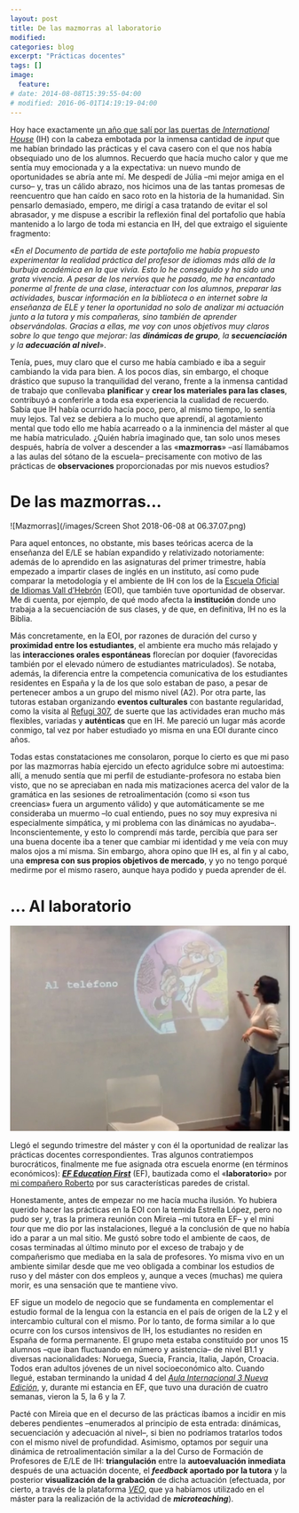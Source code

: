 ```yaml
---
layout: post
title: De las mazmorras al laboratorio
modified:
categories: blog
excerpt: "Prácticas docentes"
tags: []
image:
  feature:
# date: 2014-08-08T15:39:55-04:00
# modified: 2016-06-01T14:19:19-04:00
---
```

Hoy hace exactamente <a href="https://immalopez.github.io/blog/punto-de-partida/" target="_blank">un año que salí por las puertas de _International House_</a> (IH) con la cabeza embotada por la inmensa cantidad de _input_ que me habían brindado las prácticas y el cava casero con el que nos había obsequiado uno de los alumnos. Recuerdo que hacía mucho calor y que me sentía muy emocionada y a la expectativa: un nuevo mundo de oportunidades se abría ante mí. Me despedí de Júlia –mi mejor amiga en el curso– y, tras un cálido abrazo, nos hicimos una de las tantas promesas de reencuentro que han caído en saco roto en la historia de la humanidad. Sin pensarlo demasiado, empero, me dirigí a casa tratando de evitar el sol abrasador, y me dispuse a escribir la reflexión final del portafolio que había mantenido a lo largo de toda mi estancia en IH, del que extraigo el siguiente fragmento:

«_En el Documento de partida de este portafolio me había propuesto experimentar la realidad práctica del profesor de idiomas más allá de la burbuja académica en la que vivía. Esto lo he conseguido y ha sido una grata vivencia. A pesar de los nervios que he pasado, me ha encantado ponerme al frente de una clase, interactuar con los alumnos, preparar las actividades, buscar información en la biblioteca o en internet sobre la enseñanza de ELE y tener la oportunidad no solo de analizar mi actuación junto a la tutora y mis compañeras, sino también de aprender observándolas. Gracias a ellas, me voy con unos objetivos muy claros sobre lo que tengo que mejorar: las **dinámicas de grupo**, la **secuenciación** y la **adecuación al nivel**_».

Tenía, pues, muy claro que el curso me había cambiado e iba a seguir cambiando la vida para bien. A los pocos días, sin embargo, el choque drástico que supuso la tranquilidad del verano, frente a la inmensa cantidad de trabajo que conllevaba **planificar** y **crear los materiales para las clases**, contribuyó a conferirle a toda esa experiencia la cualidad de recuerdo. Sabía que IH había ocurrido hacía poco, pero, al mismo tiempo, lo sentía muy lejos. Tal vez se debiera a lo mucho que aprendí, al agotamiento mental que todo ello me había acarreado o a la inminencia del máster al que me había matriculado. ¿Quién habría imaginado que, tan solo unos meses después, habría de volver a descender a las «**mazmorras**» –así llamábamos a las aulas del sótano de la escuela– precisamente con motivo de las prácticas de **observaciones** proporcionadas por mis nuevos estudios?

# De las mazmorras...
![Mazmorras](/images/Screen Shot 2018-06-08 at 06.37.07.png)

Para aquel entonces, no obstante, mis bases teóricas acerca de la enseñanza del E/LE se habían expandido y relativizado notoriamente: además de lo aprendido en las asignaturas del primer trimestre, había empezado a impartir clases de inglés en un instituto, así como pude comparar la metodología y el ambiente de IH con los de la <a href="http://www.eoibcnvh.cat" target="_blank">Escuela Oficial de Idiomas Vall d’Hebrón</a> (EOI), que también tuve oportunidad de observar. Me di cuenta, por ejemplo, de qué modo afecta la **institución** donde uno trabaja a la secuenciación de sus clases, y de que, en definitiva, IH no es la Biblia.

Más concretamente, en la EOI, por razones de duración del curso y **proximidad entre los estudiantes**, el ambiente era mucho más relajado y las **interacciones orales espontáneas** florecían por doquier (favorecidas también por el elevado número de estudiantes matriculados). Se notaba, además, la diferencia entre la competencia comunicativa de los estudiantes residentes en España y la de los que solo estaban de paso, a pesar de pertenecer ambos a un grupo del mismo nivel (A2). Por otra parte, las tutoras estaban organizando **eventos culturales** con bastante regularidad, como la visita al <a href="http://ajuntament.barcelona.cat/museuhistoria/es/muhba-refugi-307" target="_blank">Refugi 307</a>, de suerte que las actividades eran mucho más flexibles, variadas y **auténticas** que en IH. Me pareció un lugar más acorde conmigo, tal vez por haber estudiado yo misma en una EOI durante cinco años.

Todas estas constataciones me consolaron, porque lo cierto es que mi paso por las mazmorras había ejercido un efecto agridulce sobre mi autoestima: allí, a menudo sentía que mi perfil de estudiante-profesora no estaba bien visto, que no se apreciaban en nada mis matizaciones acerca del valor de la gramática en las sesiones de retroalimentación (como si «son tus creencias» fuera un argumento válido) y que automáticamente se me consideraba un muermo –lo cual entiendo, pues no soy muy expresiva ni especialmente simpática, y mi problema con las dinámicas no ayudaba–. Inconscientemente, y esto lo comprendí más tarde, percibía que para ser una buena docente iba a tener que cambiar mi identidad y me veía con muy malos ojos a mí misma. Sin embargo, ahora opino que IH es, al fin y al cabo, una **empresa con sus propios objetivos de mercado**, y yo no tengo porqué medirme por el mismo rasero, aunque haya podido y pueda aprender de él.

# ... Al laboratorio
![Laboratorio](/images/soddos.jpeg)

Llegó el segundo trimestre del máster y con él la oportunidad de realizar las prácticas docentes correspondientes. Tras algunos contratiempos burocráticos, finalmente me fue asignada otra escuela enorme (en términos económicos): <a href="https://www.ef.com.es" target="_blank">**_EF Education First_**</a> (EF), bautizada como el «**laboratorio**» por <a href="http://rlarizbeascoa.blogspot.com/?m=1" target="_blank">mi compañero Roberto</a> por sus características paredes de cristal.

Honestamente, antes de empezar no me hacía mucha ilusión. Yo hubiera querido hacer las prácticas en la EOI con la temida Estrella López, pero no pudo ser y, tras la primera reunión con Mireia –mi tutora en EF– y el mini _tour_ que me dio por las instalaciones, llegué a la conclusión de que no había ido a parar a un mal sitio. Me gustó sobre todo el ambiente de caos, de cosas terminadas al último minuto por el exceso de trabajo y de compañerismo que mediaba en la sala de profesores. Yo misma vivo en un ambiente similar desde que me veo obligada a combinar los estudios de ruso y del máster con dos empleos y, aunque a veces (muchas) me quiera morir, es una sensación que te mantiene vivo.

EF sigue un modelo de negocio que se fundamenta en complementar el estudio formal de la lengua con la estancia en el país de origen de la L2 y el intercambio cultural con el mismo. Por lo tanto, de forma similar a lo que ocurre con los cursos intensivos de IH, los estudiantes no residen en España de forma permanente. El grupo meta estaba constituido por unos 15 alumnos –que iban fluctuando en número y asistencia– de nivel B1.1 y diversas nacionalidades: Noruega, Suecia, Francia, Italia, Japón, Croacia. Todos eran adultos jóvenes de un nivel socioeconómico alto. Cuando llegué, estaban terminando la unidad 4 del <a href="https://www.difusion.com/tienda/aula-internacional-3-nueva-edicion/" target="_blank">_Aula Internacional 3 Nueva Edición_</a>, y, durante mi estancia en EF, que tuvo una duración de cuatro semanas, vieron la 5, la 6 y la 7.

Pacté con Mireia que en el decurso de las prácticas íbamos a incidir en mis deberes pendientes –enumerados al principio de esta entrada: dinámicas, secuenciación y adecuación al nivel–, si bien no podríamos tratarlos todos con el mismo nivel de profundidad. Asimismo, optamos por seguir una dinámica de retroalimentación similar a la del Curso de Formación de Profesores de E/LE de IH: **triangulación** entre la **autoevaluación inmediata** después de una actuación docente, el **_feedback_ aportado por la tutora** y la posterior **visualización de la grabación** de dicha actuación (efectuada, por cierto, a través de la plataforma <a href="https://portal.veo-group.com/" target="_blank">_VEO_</a>, que ya habíamos utilizado en el máster para la realización de la actividad de **_microteaching_**).
